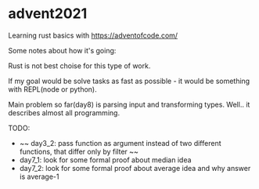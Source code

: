 # advent2021

Learning rust basics with https://adventofcode.com/

Some notes about how it's going:

Rust is not best choise for this type of work.

If my goal would be solve tasks as fast as possible - it would be something with REPL(node or python).

Main problem so far(day8) is parsing input and transforming types. Well.. it describes almost all programming.


TODO:

- ~~ day3_2: pass function as argument instead of two different functions, that differ only by filter ~~
- day7_1: look for some formal proof about median idea
- day7_2: look for some formal proof about average idea and why answer is average-1

